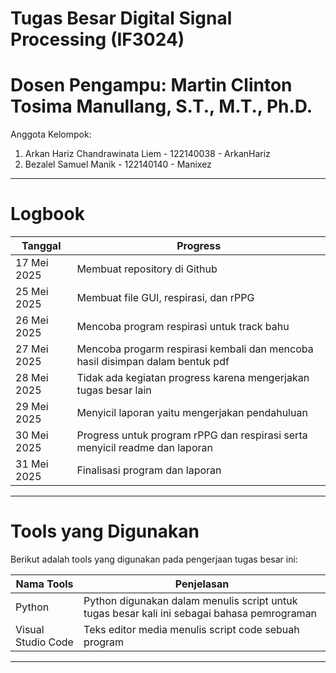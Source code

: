 # Tugas Besar Digital Signal Processing (IF3024)
# Dosen Pengampu: Martin Clinton Tosima Manullang, S.T., M.T., Ph.D.

Anggota Kelompok:
<ol>
  <li>Arkan Hariz Chandrawinata Liem - 122140038 - ArkanHariz</li>
  <li>Bezalel Samuel Manik - 122140140 - Manixez</li>
</ol>
<hr>

# Logbook
| Tanggal | Progress |
|---------|----------|
| 17 Mei 2025 | Membuat repository di Github |
| 25 Mei 2025 | Membuat file GUI, respirasi, dan rPPG |
| 26 Mei 2025 | Mencoba program respirasi untuk track bahu |
| 27 Mei 2025 | Mencoba progarm respirasi kembali dan mencoba hasil disimpan dalam bentuk pdf |
| 28 Mei 2025 | Tidak ada kegiatan progress karena mengerjakan tugas besar lain |
| 29 Mei 2025 | Menyicil laporan yaitu mengerjakan pendahuluan |
| 30 Mei 2025 | Progress untuk program rPPG dan respirasi serta menyicil readme dan laporan |
| 31 Mei 2025 | Finalisasi program dan laporan |
<hr>

# Tools yang Digunakan
Berikut adalah tools yang digunakan pada pengerjaan tugas besar ini:

| Nama Tools         | Penjelasan                                                                                  |
|--------------------|---------------------------------------------------------------------------------------------|
| Python             | Python digunakan dalam menulis script untuk tugas besar kali ini sebagai bahasa pemrograman |
| Visual Studio Code | Teks editor media menulis script code sebuah program                                        |
<hr>